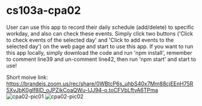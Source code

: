 # cs103a-cpa02
User can use this app to record their daily schedule (add/delete) to specific workday, and also can check these events.
Simply click two buttons ('Click to check events of the selected day' and 'Click to add events to the selected day') on the web page and start to use this app.
If you want to run this app locally, simply download the code and run 'npm install', remember to comment line39 and un-comment line42, then run 'npm start' and start to use!

Short moive link: https://brandeis.zoom.us/rec/share/0WBtcP6s_uhbS40x7Mm88cjEEnH75R5XvJbK0glf8ID_oJPZikCoaQWu-IJJ94-o.toCFVbLftvA6TPma
![cpa02-pic01](https://user-images.githubusercontent.com/99427754/166064595-846d79cc-8e13-4651-81cc-7b35574c03cb.png)
![cpa02-pic02](https://user-images.githubusercontent.com/99427754/166064625-b31cef35-c5bc-4ca9-8590-581c70b91c3c.png)
